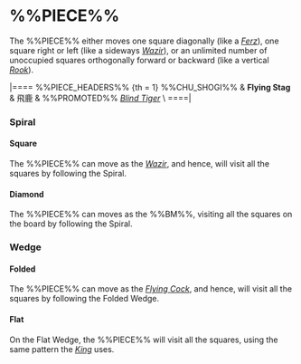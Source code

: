 # %%PIECE%%

The %%PIECE%% either moves one square diagonally (like a 
[*Ferz*](ferz.html)), one square right or left (like a sideways
[*Wazir*](wazir.html)), or an unlimited number of unoccupied
squares orthogonally forward or backward (like a vertical [*Rook*](rook.html)).

|====
%%PIECE_HEADERS%%
  {th = 1}  %%CHU_SHOGI%%
&           **Flying Stag** & &#x98DB;&#x9E7F;
&           %%PROMOTED%% [*Blind Tiger*](blind_tiger.html) \\
====|

### Spiral

#### Square

The %%PIECE%% can move as the [*Wazir*](wazir.html), and hence,
will visit all the squares by following the Spiral.

#### Diamond

The %%PIECE%% can moves as the %%BM%%, visiting all the squares
on the board by following the Spiral.

### Wedge

#### Folded

The %%PIECE%% can move as the [*Flying Cock*](flying_cock.html), and hence,
will visit all the squares by following the Folded Wedge.

#### Flat

On the Flat Wedge, the %%PIECE%% will visit all the squares, using
the same pattern the [*King*](king.html) uses.
